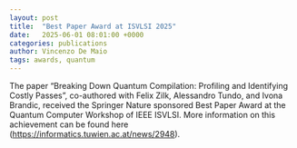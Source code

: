 ```yaml
---
layout: post
title:  "Best Paper Award at ISVLSI 2025"
date:   2025-06-01 08:01:00 +0000
categories: publications
author: Vincenzo De Maio
tags: awards, quantum
---
```

The paper “Breaking Down Quantum Compilation: Profiling and Identifying Costly Passes”, co-authored with Felix Zilk, Alessandro Tundo, and Ivona Brandic, received the Springer Nature sponsored Best Paper Award at the Quantum Computer Workshop of IEEE ISVLSI. More information on this achievement can be found here (https://informatics.tuwien.ac.at/news/2948). 

